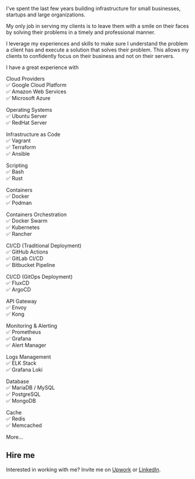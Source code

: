 I've spent the last few years building infrastructure for small businesses, startups and large organizations.

My only job in serving my clients is to leave them with a smile on their faces by solving their problems in a timely and professional manner.

I leverage my experiences and skills to make sure I understand the problem a client has and execute a solution that solves their problem. This allows my clients to confidently focus on their business and not on their servers.

I have a great experience with  

Cloud Providers  
✅ Google Cloud Platform  
✅ Amazon Web Services  
✅ Microsoft Azure  

Operating Systems  
✅ Ubuntu Server  
✅ RedHat Server  

Infrastructure as Code  
✅ Vagrant  
✅ Terraform  
✅ Ansible  

Scripting  
✅ Bash  
✅ Rust  

Containers  
✅ Docker  
✅ Podman  

Containers Orchestration  
✅ Docker Swarm  
✅ Kubernetes  
✅ Rancher  

CI/CD (Traditional Deployment)  
✅ GitHub Actions  
✅ GitLab CI/CD  
✅ Bitbucket Pipeline  

CI/CD (GitOps Deployment)  
✅ FluxCD  
✅ ArgoCD  

API Gateway  
✅ Envoy  
✅ Kong  

Monitoring & Alerting  
✅ Prometheus  
✅ Grafana  
✅ Alert Manager  

Logs Management  
✅ ELK Stack  
✅ Grafana Loki  

Database  
✅ MariaDB / MySQL  
✅ PostgreSQL  
✅ MongoDB  

Cache  
✅ Redis  
✅ Memcached  

More...

## Hire me

Interested in working with me? Invite me on [Upwork](https://www.upwork.com/freelancers/~01613415730ea0a278) or [LinkedIn](https://linkedin.com/in/sgnd).
